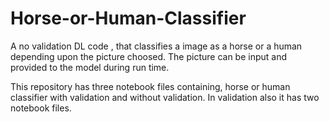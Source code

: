 # Horse-or-Human-Classifier
A no validation DL code , that classifies a image as a horse or a human depending upon the picture choosed.
The picture can be input and provided to the model during run time.

This repository has three notebook files containing, horse or human classifier with validation and without validation. In validation also it has two notebook files.
